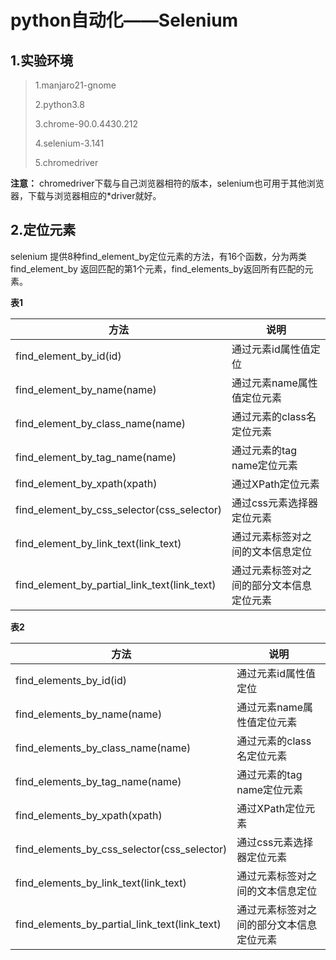 # python自动化——Selenium

## 1.实验环境

>1.manjaro21-gnome
>
>2.python3.8
>
>3.chrome-90.0.4430.212
>
>4.selenium-3.141
>
>5.chromedriver
>

**注意：** chromedriver下载与自己浏览器相符的版本，selenium也可用于其他浏览器，下载与浏览器相应的*driver就好。


## 2.定位元素

selenium 提供8种find_element_by定位元素的方法，有16个函数，分为两类find_element_by 返回匹配的第1个元素，find_elements_by返回所有匹配的元素。

**表1**

|方法|说明|
|----|----|
|find_element_by_id(id)|通过元素id属性值定位|
|find_element_by_name(name)|通过元素name属性值定位元素|
|find_element_by_class_name(name)|通过元素的class名定位元素|
|find_element_by_tag_name(name)|通过元素的tag name定位元素|
|find_element_by_xpath(xpath)|通过XPath定位元素|
|find_element_by_css_selector(css_selector)|通过css元素选择器定位元素|
|find_element_by_link_text(link_text)|通过元素标签对之间的文本信息定位|
|find_element_by_partial_link_text(link_text)|通过元素标签对之间的部分文本信息定位元素|

**表2**

|方法|说明|
|----|----|
|find_elements_by_id(id)|通过元素id属性值定位|
|find_elements_by_name(name)|通过元素name属性值定位元素|
|find_elements_by_class_name(name)|通过元素的class名定位元素|
|find_elements_by_tag_name(name)|通过元素的tag name定位元素|
|find_elements_by_xpath(xpath)|通过XPath定位元素|
|find_elements_by_css_selector(css_selector)|通过css元素选择器定位元素|
|find_elements_by_link_text(link_text)|通过元素标签对之间的文本信息定位|
|find_elements_by_partial_link_text(link_text)|通过元素标签对之间的部分文本信息定位元素|
